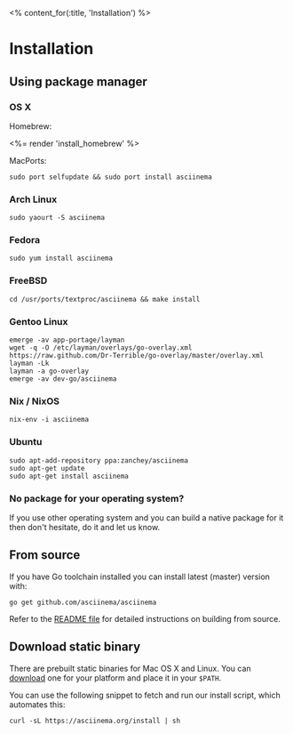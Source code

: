 <% content_for(:title, 'Installation') %>

# Installation

## Using package manager

### OS X

Homebrew:

<%= render 'install_homebrew' %>

MacPorts:

    sudo port selfupdate && sudo port install asciinema

### Arch Linux

    sudo yaourt -S asciinema

### Fedora

    sudo yum install asciinema

### FreeBSD

    cd /usr/ports/textproc/asciinema && make install

### Gentoo Linux

    emerge -av app-portage/layman
    wget -q -O /etc/layman/overlays/go-overlay.xml https://raw.github.com/Dr-Terrible/go-overlay/master/overlay.xml
    layman -Lk
    layman -a go-overlay
    emerge -av dev-go/asciinema

### Nix / NixOS

    nix-env -i asciinema

### Ubuntu

    sudo apt-add-repository ppa:zanchey/asciinema
    sudo apt-get update
    sudo apt-get install asciinema

### No package for your operating system?

If you use other operating system and you can build a native package
for it then don't hesitate, do it and let us know.

## From source

If you have Go toolchain installed you can install latest (master) version with:

    go get github.com/asciinema/asciinema

Refer to the
[README file](https://github.com/asciinema/asciinema/blob/master/README.md)
for detailed instructions on building from source.

## Download static binary

There are prebuilt static binaries for Mac OS X and Linux. You can
[download](https://github.com/asciinema/asciinema/releases) one
for your platform and place it in your `$PATH`.

You can use the following snippet to fetch and run our install script, which automates this:

    curl -sL https://asciinema.org/install | sh
